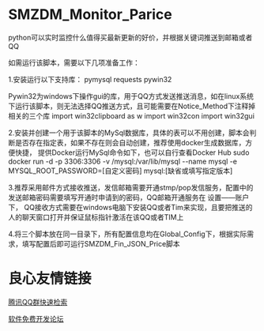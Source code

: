 # SMZDM_Monitor_Parice
python可以实时监控什么值得买最新更新的好价，并根据关键词推送到邮箱或者QQ

如需运行该脚本，需要以下几项准备工作：

1.安装运行以下支持库：
pymysql
requests
pywin32   


Pywin32为windows下操作gui的库，用于QQ方式发送推送消息，如在linux系统下运行该脚本，则无法选择QQ推送方式，且可能需要在Notice_Method下注释掉相关的三个库
import win32clipboard as w
import win32con
import win32gui

2.安装并创建一个用于该脚本的MySql数据库，具体的表可以不用创建，脚本会判断是否存在指定表，如果不存在则会自动创建，推荐使用docker生成数据库，方便快捷，
提供Docker运行MySql命令如下，也可以自行查看Docker Hub
sudo docker run -d -p 3306:3306 -v /mysql:/var/lib/mysql --name mysql -e MYSQL_ROOT_PASSWORD=[自定义密码] mysql:[缺省或填写指定版本]

3.推荐采用邮件方式接收推送，发信邮箱需要开通stmp/pop发信服务，配置中的发送邮箱密码需要填写开通时申请到的密码，QQ邮箱开通服务在 设置——账户 下，
QQ接收方式需要在windows电脑下安装QQ或者Tim来实现，且要把推送的人的聊天窗口打开并保证鼠标指针激活在该QQ或者TIM上

4.将三个脚本放在同一目录下，所有配置信息均在Global_Config下，根据实际需求，填写配置后即可运行SMZDM_Fin_JSON_Price脚本


 # 良心友情链接

[腾讯QQ群快速检索](http://u.720life.cn/s/8cf73f7c)

[软件免费开发论坛](http://u.720life.cn/s/bbb01dc0)
